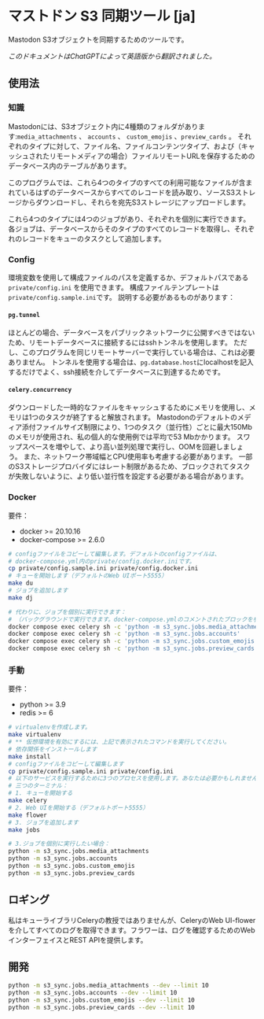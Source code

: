 # マストドン S3 同期ツール [ja]

Mastodon S3オブジェクトを同期するためのツールです。

*このドキュメントはChatGPTによって英語版から翻訳されました。*

## 使用法

### 知識

Mastodonには、S3オブジェクト内に4種類のフォルダがあります:`media_attachments` 、 `accounts` 、 `custom_emojis` 、`preview_cards` 。 それぞれのタイプに対して、ファイル名、ファイルコンテンツタイプ、および（キャッシュされたリモートメディアの場合）ファイルリモートURLを保存するためのデータベース内のテーブルがあります。

このプログラムでは、これら4つのタイプのすべての利用可能なファイルが含まれているはずのデータベースからすべてのレコードを読み取り、ソースS3ストレージからダウンロードし、それらを宛先S3ストレージにアップロードします。

これら4つのタイプには4つのジョブがあり、それぞれを個別に実行できます。各ジョブは、データベースからそのタイプのすべてのレコードを取得し、それぞれのレコードをキューのタスクとして追加します。

### Config

環境変数を使用して構成ファイルのパスを定義するか、デフォルトパスである `private/config.ini` を使用できます。 構成ファイルテンプレートは`private/config.sample.ini`です。 説明する必要があるものがあります：

#### `pg.tunnel`

ほとんどの場合、データベースをパブリックネットワークに公開すべきではないため、リモートデータベースに接続するにはsshトンネルを使用します。 ただし、このプログラムを同じリモートサーバーで実行している場合は、これは必要ありません。 トンネルを使用する場合は、`pg.database.host`にlocalhostを記入するだけでよく、ssh接続を介してデータベースに到達するためです。

#### `celery.concurrency`

ダウンロードした一時的なファイルをキャッシュするためにメモリを使用し、メモリは1つのタスクが終了すると解放されます。 Mastodonのデフォルトのメディア添付ファイルサイズ制限により、1つのタスク（並行性）ごとに最大150Mbのメモリが使用され、私の個人的な使用例では平均で53 Mbかかります。 スワップスペースを増やして、より高い並列処理で実行し、OOMを回避しましょう。 また、ネットワーク帯域幅とCPU使用率も考慮する必要があります。 一部のS3ストレージプロバイダにはレート制限があるため、ブロックされてタスクが失敗しないように、より低い並行性を設定する必要がある場合があります。

### Docker

要件：

- docker >= 20.10.16
- docker-compose >= 2.6.0

```bash
# configファイルをコピーして編集します。デフォルトのconfigファイルは、
# docker-compose.yml内のprivate/config.docker.iniです。
cp private/config.sample.ini private/config.docker.ini
# キューを開始します（デフォルトのWeb UIポート5555）
make du
# ジョブを追加します
make dj

# 代わりに、ジョブを個別に実行できます：
# （バックグラウンドで実行できます。docker-compose.ymlのコメントされたブロックを参照してください）
docker compose exec celery sh -c 'python -m s3_sync.jobs.media_attachments'
docker compose exec celery sh -c 'python -m s3_sync.jobs.accounts'
docker compose exec celery sh -c 'python -m s3_sync.jobs.custom_emojis'
docker compose exec celery sh -c 'python -m s3_sync.jobs.preview_cards'
```

### 手動

要件：

- python >= 3.9
- redis >= 6

```bash
# virtualenvを作成します。
make virtualenv
# ** 仮想環境を有効にするには、上記で表示されたコマンドを実行してください。
# 依存関係をインストールします
make install
# configファイルをコピーして編集します
cp private/config.sample.ini private/config.ini
# 以下のサービスを実行するために3つのプロセスを使用します。あなたは必要かもしれません
# 三つのターミナル：
# 1. キューを開始する
make celery
# 2. Web UIを開始する（デフォルトポート5555）
make flower
# 3. ジョブを追加します
make jobs

# 3.ジョブを個別に実行したい場合：
python -m s3_sync.jobs.media_attachments
python -m s3_sync.jobs.accounts
python -m s3_sync.jobs.custom_emojis
python -m s3_sync.jobs.preview_cards
```

## ロギング

私はキューライブラリCeleryの教授ではありませんが、CeleryのWeb UI-flowerを介してすべてのログを取得できます。フラワーは、ログを確認するためのWebインターフェイスとREST APIを提供します。

## 開発

```bash
python -m s3_sync.jobs.media_attachments --dev --limit 10
python -m s3_sync.jobs.accounts --dev --limit 10
python -m s3_sync.jobs.custom_emojis --dev --limit 10
python -m s3_sync.jobs.preview_cards --dev --limit 10
```

